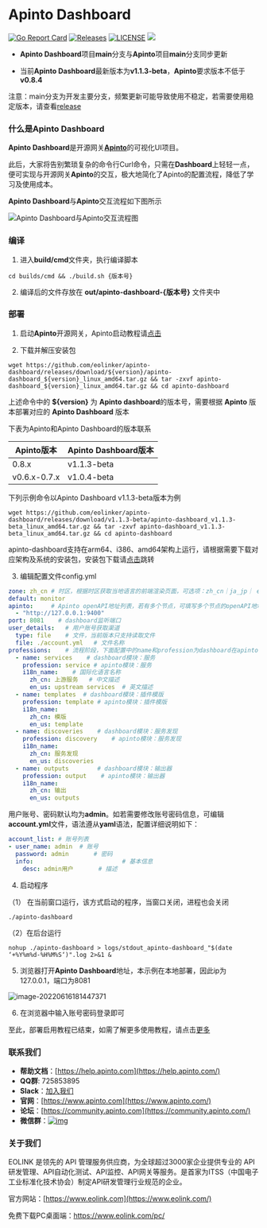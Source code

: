 # Apinto Dashboard

[![Go Report Card](https://goreportcard.com/badge/github.com/eolinker/apinto-dashboard)](https://goreportcard.com/report/github.com/eolinker/apinto-dashboard) [![Releases](https://img.shields.io/github/release/eolinker/apinto-dashboard/all.svg?style=flat-square)](https://github.com/eolinker/apinto-dashboard/releases) [![LICENSE](https://img.shields.io/github/license/eolinker/Apinto-dashboard.svg?style=flat-square)](https://github.com/eolinker/apinto-dashboard/blob/main/LICENSE) ![](https://shields.io/github/downloads/eolinker/apinto-dashboard/total)

* **Apinto Dashboard**项目**main**分支与**Apinto**项目**main**分支同步更新

* 当前**Apinto Dashboard**最新版本为**v1.1.3-beta**，**Apinto**要求版本不低于**v0.8.4**

注意：main分支为开发主要分支，频繁更新可能导致使用不稳定，若需要使用稳定版本，请查看[release](https://github.com/eolinker/apinto-dashboard/releases)


### 什么是Apinto Dashboard

**Apinto Dashboard**是开源网关[**Apinto**](https://github.com/eolinker/apinto)的可视化UI项目。

此后，大家将告别繁琐复杂的命令行Curl命令，只需在**Dashboard**上轻轻一点，便可实现与开源网关**Apinto**的交互，极大地简化了Apinto的配置流程，降低了学习及使用成本。

**Apinto Dashboard**与**Apinto**交互流程如下图所示

![Apinto Dashboard与Apinto交互流程图](https://user-images.githubusercontent.com/14105999/175314303-4df9bfad-2abc-4e4a-9f24-30a8e3b64802.jpg)

### 编译

1. 进入**build/cmd**文件夹，执行编译脚本

```
cd builds/cmd && ./build.sh {版本号}
```

2. 编译后的文件存放在 **out/apinto-dashboard-{版本号}** 文件夹中

### 部署

1. 启动**Apinto**开源网关，Apinto启动教程请[点击](https://github.com/eolinker/apinto/#get-start)

2. 下载并解压安装包

```
wget https://github.com/eolinker/apinto-dashboard/releases/download/${version}/apinto-dashboard_${version}_linux_amd64.tar.gz && tar -zxvf apinto-dashboard_${version}_linux_amd64.tar.gz && cd apinto-dashboard
```

上述命令中的 **${version}** 为 **Apinto dashboard**的版本号，需要根据 **Apinto** 版本部署对应的 **Apinto Dashboard** 版本

下表为Apinto和Apinto Dashboard的版本联系

| Apinto版本   | Apinto Dashboard版本 |
| ------------ | -------------------- |
| 0.8.x        | v1.1.3-beta          |
| v0.6.x-0.7.x | v1.0.4-beta          |


下列示例命令以Apinto Dashboard v1.1.3-beta版本为例

```
wget https://github.com/eolinker/apinto-dashboard/releases/download/v1.1.3-beta/apinto-dashboard_v1.1.3-beta_linux_amd64.tar.gz && tar -zxvf apinto-dashboard_v1.1.3-beta_linux_amd64.tar.gz && cd apinto-dashboard
```

apinto-dashboard支持在arm64、i386、amd64架构上运行，请根据需要下载对应架构及系统的安装包，安装包下载请[点击](https://github.com/eolinker/apinto-dashboard/releases)跳转

3. 编辑配置文件config.yml

```yaml
zone: zh_cn # 时区，根据时区获取当地语言的前端渲染页面，可选项：zh_cn｜ja_jp｜ en_us，当前版本仅支持zh_cn
default: monitor
apinto:		# Apinto openAPI地址列表，若有多个节点，可填写多个节点的openAPI地址
  - "http://127.0.0.1:9400"   
port: 8081    # dashboard监听端口
user_details:	# 用户账号获取渠道
  type: file	# 文件，当前版本只支持读取文件
  file: ./account.yml	# 文件名称
professions:    # 流程阶段，下面配置中的name和profession为dashboard在apinto的映射名称，下述配置内容将会在dashboard导航栏中展现
  - name: services    # dashboard模块：服务
    profession: service # apinto模块：服务
    i18n_name:    # 国际化语言名称
      zh_cn: 上游服务   # 中文描述
      en_us: upstream services  # 英文描述
  - name: templates  # dashboard模块：插件模版
    profession: template # apinto模块：插件模版
    i18n_name:
      zh_cn: 模版
      en_us: template
  - name: discoveries    # dashboard模块：服务发现
    profession: discovery    # apinto模块：服务发现
    i18n_name:
      zh_cn: 服务发现
      en_us: discoveries
  - name: outputs        # dashboard模块：输出器
    profession: output    # apinto模块：输出器
    i18n_name:
      zh_cn: 输出
      en_us: outputs
```

用户账号、密码默认均为**admin**。如若需要修改账号密码信息，可编辑**account.yml**文件，语法遵从**yaml**语法，配置详细说明如下：

```yaml
account_list: # 账号列表
- user_name: admin	# 账号
  password: admin		# 密码
  info:							# 基本信息
    desc: admin用户		# 描述
```

4. 启动程序

（1） 在当前窗口运行，该方式启动的程序，当窗口关闭，进程也会关闭

```
./apinto-dashboard
```

（2）在后台运行

``` 
nohup ./apinto-dashboard > logs/stdout_apinto-dashboard_"$(date ‘+%Y%m%d-%H%M%S‘)".log 2>&1 &
```

5. 浏览器打开**Apinto Dashboard**地址，本示例在本地部署，因此ip为127.0.0.1，端口为8081

![image-20220616181447371](https://user-images.githubusercontent.com/14105999/174442723-1fe42ac5-012c-4f60-b1ec-e147d8d8ca9b.png)

6. 在浏览器中输入账号密码登录即可

至此，部署启用教程已结束，如需了解更多使用教程，请点击[更多](https://help.apinto.com/docs/dashboard/)

### 联系我们

- **帮助文档**：[https://help.apinto.com](https://help.apinto.com/)
- **QQ群**: 725853895
- **Slack**：[加入我们](https://join.slack.com/t/slack-zer6755/shared_invite/zt-u7wzqp1u-aNA0XK9Bdb3kOpN03jRmYQ)
- **官网**：[https://www.apinto.com](https://www.apinto.com/)
- **论坛**：[https://community.apinto.com](https://community.apinto.com/)
- **微信群**：[![img](https://user-images.githubusercontent.com/25589530/149860447-5879437b-3cda-4833-aee3-69a2e538e85d.png)](https://user-images.githubusercontent.com/25589530/149860447-5879437b-3cda-4833-aee3-69a2e538e85d.png)

### 关于我们

EOLINK 是领先的 API 管理服务供应商，为全球超过3000家企业提供专业的 API 研发管理、API自动化测试、API监控、API网关等服务。是首家为ITSS（中国电子工业标准化技术协会）制定API研发管理行业规范的企业。

官方网站：[https://www.eolink.com](https://www.eolink.com/)

免费下载PC桌面端：https://www.eolink.com/pc/
